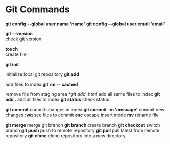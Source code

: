# Git Commands

**git config --global user.name 'name'**
**git config --global user.email 'email'**

**git --version**                          
check git version

**touch <file>**                           
create file

**git init**                               

initialize local git repository
**git add <file>**                         

add files to index
**git rm -- cached <file>**                

remove file from staging area
**git add *.html**                         add all same files to index
**git add .**                              add all files to index
**git status**                             check status

**git commit**                             commit changes in index
**git commit -m 'message'**                commit new changes
**:wq**                                    see files to commit 
**esc**                                    escape insert mode
**mv**                                     rename file

**git merge <branch>**                     merge git branch
**git branch <name>**                      create branch
**git checkout <branch>**                  switch branch
**git push**                               push to remote repository
**git pull**                               pull latest from remote repository
**git clone**                              clone repository into a new directory
